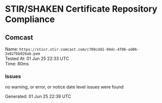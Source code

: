 # STIR/SHAKEN Certificate Repository Compliance

## Comcast

Name: `https://sticr.stir.comcast.com/c709cdd1-94dc-4f06-ad06-2e82fbb926ab.pem`\
Tested At: 01 Jun 25 22:33 UTC\
Time: 80ms

### Issues

no warning, or error, or notice date level issues were found

Generated: 01 Jun 25 22:39 UTC